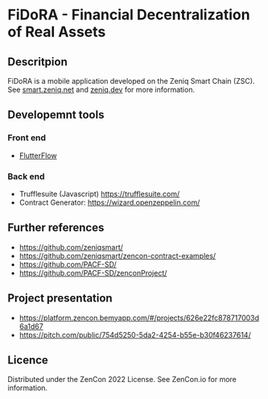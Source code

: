# FiDoRA - Financial Decentralization of Real Assets

## Descritpion
FiDoRA is a mobile application developed on the Zeniq Smart Chain (ZSC).
See [smart.zeniq.net](https://smart.zeniq.net/) and [zeniq.dev](https://www.zeniq.dev/) for more information.

## Developemnt tools
### Front end
- [FlutterFlow](https://flutterflow.io/)
### Back end
- Trufflesuite (Javascript) https://trufflesuite.com/
- Contract Generator: https://wizard.openzeppelin.com/

## Further references
- https://github.com/zeniqsmart/
- https://github.com/zeniqsmart/zencon-contract-examples/
- https://github.com/PACF-SD/
- https://github.com/PACF-SD/zenconProject/

## Project presentation
- https://platform.zencon.bemyapp.com/#/projects/626e22fc878717003d6a1d67
- https://pitch.com/public/754d5250-5da2-4254-b55e-b30f46237614/

## Licence
Distributed under the ZenCon 2022 License. See ZenCon.io for more information.
